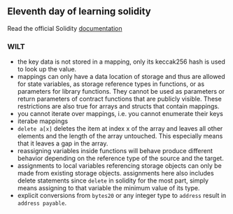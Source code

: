 ## Eleventh day of learning solidity

Read the official Solidity [documentation](https://docs.soliditylang.org/en/v0.8.9/)

### WILT

- the key data is not stored in a mapping, only its keccak256 hash is used to look up the value.
- mappings can only have a data location of storage and thus are allowed for state variables, as storage reference types in functions, or as parameters for library functions. They cannot be used as parameters or return parameters of contract functions that are publicly visible. These restrictions are also true for arrays and structs that contain mappings.
- you cannot iterate over mappings, i.e. you cannot enumerate their keys
- iterabe mappings
- `delete a[x]` deletes the item at index x of the array and leaves all other elements and the length of the array untouched. This especially means that it leaves a gap in the array.
- reassigning variables inside functions will behave produce different behavior depending on the reference type of the source and the target.
- assignments to local variables referencing storage objects can only be made from existing storage objects. assignments here also includes delete statements since `delete` in solidity for the most part, simply means assigning to that variable the minimum value of its type.
- explicit conversions from `bytes20` or any integer type to `address` result in `address payable`.
